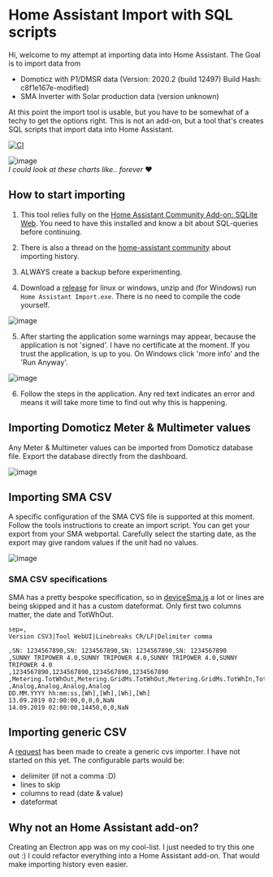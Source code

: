 # Home Assistant Import with SQL scripts

Hi, welcome to my attempt at importing data into Home Assistant. The Goal is to import data from

- Domoticz with P1/DMSR data (Version: 2020.2 (build 12497) Build Hash: c8f1e167e-modified)
- SMA Inverter with Solar production data (version unknown)

At this point the import tool is usable, but you have to be somewhat of a techy to get the options right. This is not an add-on, but a tool that's creates SQL scripts that import data into Home Assistant. 

[![CI](https://github.com/Johanbos/home-assistant-import/actions/workflows/release.yml/badge.svg)](https://github.com/Johanbos/home-assistant-import/actions/workflows/release.yml)

![image](https://user-images.githubusercontent.com/6775602/177726351-c687a04c-0a07-4c3b-9bf9-7d60b65941c9.png)  
_I could look at these charts like.. forever_ :heart:

## How to start importing
1. This tool relies fully on the <a href="https://community.home-assistant.io/t/home-assistant-community-add-on-sqlite-web/68912" target="blank">Home Assistant Community Add-on: SQLite Web</a>. You need to have this installed and know a bit about SQL-queries before continuing.

2. There is also a thread on the [home-assistant community](https://community.home-assistant.io/t/import-domoticz-history/162489/7) about importing history.

3. ALWAYS create a backup before experimenting.

4. Download a [release](https://github.com/Johanbos/home-assistant-import/releases) for linux or windows, unzip and (for Windows) run `Home Assistant Import.exe`. There is no need to compile the code yourself.

![image](https://user-images.githubusercontent.com/6775602/177728592-cea4aefe-ebbe-4021-9887-c52806bbfebc.png)

5. After starting the application some warnings may appear, because the application is not 'signed'. I have no certificate at the moment. If you trust the application, is up to you. On Windows click 'more info' and the 'Run Anyway'.

![image](https://user-images.githubusercontent.com/6775602/177729704-61005c31-4e3e-496d-b4bd-97f66a2b08d2.png)


6. Follow the steps in the application. Any red text indicates an error and means it will take more time to find out why this is happening.

## Importing Domoticz Meter & Multimeter values

Any Meter & Multimeter values can be imported from Domoticz database file. Export the database directly from the dashboard. 

![image](https://user-images.githubusercontent.com/6775602/168067633-f0381250-c1fd-4b48-9380-1b314eee517b.png)
  
## Importing SMA CSV

A specific configuration of the SMA CVS file is supported at this moment. Follow the tools instructions to create an import script. You can get your export from your SMA webportal. Carefully select the starting date, as the export may give random values if the unit had no values.

![image](https://user-images.githubusercontent.com/6775602/168069333-ce77a5b3-f079-4861-983e-0957296efafa.png)

### SMA CSV specifications

SMA has a pretty bespoke specification, so in [deviceSma.js](https://github.com/Johanbos/home-assistant-import/blob/main/src/core/deviceSma.js) a lot or lines are being skipped and it has a custom dateformat. Only first two columns matter, the date and TotWhOut.

```
sep=,
Version CSV3|Tool WebUI|Linebreaks CR/LF|Delimiter comma

,SN: 1234567890,SN: 1234567890,SN: 1234567890,SN: 1234567890
,SUNNY TRIPOWER 4.0,SUNNY TRIPOWER 4.0,SUNNY TRIPOWER 4.0,SUNNY TRIPOWER 4.0
,1234567890,1234567890,1234567890,1234567890
,Metering.TotWhOut,Metering.GridMs.TotWhOut,Metering.GridMs.TotWhIn,TotVal.TotCsmp
,Analog,Analog,Analog,Analog
DD.MM.YYYY hh:mm:ss,[Wh],[Wh],[Wh],[Wh]
13.09.2019 02:00:00,0,0,0,NaN
14.09.2019 02:00:00,14450,0,0,NaN
```

## Importing generic CSV

A [request](https://github.com/Johanbos/home-assistant-import/issues/12) has been made to create a generic cvs importer. I have not started on this yet. The configurable parts would be:

- delimiter (if not a comma :D)
- lines to skip
- columns to read (date & value)
- dateformat

## Why not an Home Assistant add-on?

Creating an Electron app was on my cool-list. I just needed to try this one out :)
I could refactor everything into a Home Assistant add-on. That would make importing history even easier.
